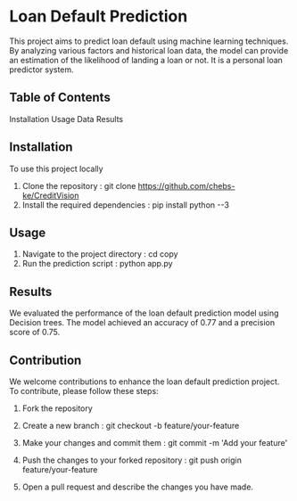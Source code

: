# Loan Default Prediction

This project aims to predict loan default using machine learning techniques. By analyzing various factors and historical loan data, the model can provide an estimation of the likelihood of landing a loan or not.
It is a personal loan predictor system.

## Table of Contents

Installation
Usage
Data
Results


## Installation
To use this project locally

1. Clone the repository :
     git clone https://github.com/chebs-ke/CreditVision
2. Install the required dependencies :
     pip install python --3
  

## Usage
1. Navigate to the project directory :
      cd copy
2. Run the prediction script :
     python app.py

## Results 
We evaluated the performance of the loan default prediction model using Decision trees. The model achieved an accuracy of  0.77 and a precision score of 0.75.

## Contribution
We welcome contributions to enhance the loan default prediction project. To contribute, please follow these steps:
 1. Fork the repository
    
 2. Create a new branch :
    git checkout -b feature/your-feature
    
3. Make your changes and commit them :
   git commit -m 'Add your feature'
   
4. Push the changes to your forked repository :
   git push origin feature/your-feature
   
5. Open a pull request and describe the changes you have made.
